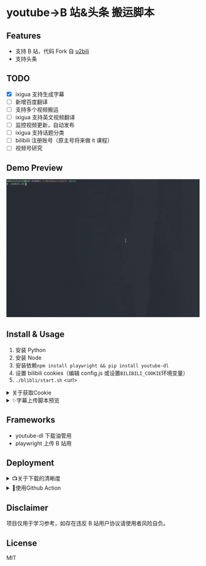 # youtube->B 站&头条 搬运脚本

## Features

- 支持 B 站，代码 Fork 自 [u2bili](https://github.com/ame-yu/u2bili)
- 支持头条

## TODO

- [x] ixigua 支持生成字幕
- [ ] 新增百度翻译
- [ ] 支持多个视频搬运
- [ ] ixigua 支持英文视频翻译
- [ ] 监控视频更新，自动发布
- [ ] ixigua 支持话题分类
- [ ] bilibili 注册账号（原主号将来做 it 课程）
- [ ] 视频号研究

## Demo Preview

![Preview](sceenshots/preview.gif)

## Install & Usage

1. 安装 Python
2. 安装 Node
3. 安装依赖`npm install playwright && pip install youtube-dl`
4. 设置 bilibili cookies（编辑 config.js 或设置`BILIBILI_COOKIE`环境变量）
5. `./blibli/start.sh` \<url\>

<details>
    <summary>关于获取Cookie</summary>
    
登录后F12,Application(应用程序)面板，选择cookie进行查看。
![Cookie](sceenshots/cookie.jpg)
填写[config.js](config.js)最后4个参数或设置`BILIBILI_COOKIE`环境变量
```
BILIBILI_COOKIE环境变量格式如下：
DedeUserID=XXX; DedeUserID__ckMd5=XXX; bili_jct=XXX; SESSDATA=XXX
```
</details>

<details>
    <summary>✨字幕上传脚本预览</summary>
    
![Cookie](sceenshots/preview_uploadsubs.gif)
</details>

## Frameworks

- youtube-dl 下载油管用
- playwright 上传 B 站用

## Deployment

<details>
    <summary>📺关于下载的清晰度</summary>

youtube-dl 会检测 PATH 中是否有 ffmpeg，有 FFmpeg 的情况下会优先下载更高清晰度<sup><a href="https://youtube-dl.readthesceenshots.io/en/latest/#basic-usage">文档</a></sup>

</details>

<details>
    <summary>🍥使用Github Action</summary>

<h2 style="text-align: center;"><b>❗重要提示</b></h2>
<h3 style="text-align: center;"><b>不要fork，请clone后push到自己的私有仓库，使用额度内Actions时间！</b><h3>
<h3 style="text-align: center;"><b>占用公共仓库Action时间<sup>💢</sup>跑开发无关脚本会违反Github用户协议。</b><h3>
<br>

Actions 面板设置 Secret `BILIBILI_COOKIE` （必要步骤）

```
DedeUserID=XXX; DedeUserID__ckMd5=XXX; bili_jct=XXX; SESSDATA=XXX
```

几个重要参数

- 扫描周期`schedule.cron` [.github/workflows/actionsflow.yml](.github/workflows/actionsflow.yml)
- 订阅频道`channel_id` [workflows/youtube.yml](workflows/youtube.yml)
- 视频条目过滤`filterScript` 默认只对比了时间选取 24 小时内的视频 [workflows/youtube.yml](workflows/youtube.yml)
  - [脚本文档](https://actionsflow.github.io/sceenshots/workflow/#ontriggerconfigfilterscript)
  - [完整视频参数](https://actionsflow.github.io/sceenshots/triggers/youtube/#outputs)
  </details>

## Disclaimer

项目仅用于学习参考，如存在违反 B 站用户协议请使用者风险自负。

## License

MIT
